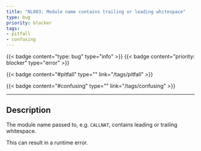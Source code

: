 ```yaml
---
title: "NL003: Module name contains trailing or leading whitespace"
type: bug
priority: blocker
tags:
- pitfall 
- confusing 
---
```


{{< badge content="type: bug" type="info" >}}
{{< badge content="priority: blocker" type="error" >}}


{{< badge content="#pitfall" type="" link="/tags/pitfall" >}}

{{< badge content="#confusing" type="" link="/tags/confusing" >}}

---

## Description
The module name passed to, e.g. `CALLNAT`, contains leading or trailing whitespace.

This can result in a runtime error.
